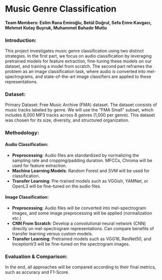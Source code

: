 # Music Genre Classification
#### Team Members: Eslim Rana Emiroğlu, Betül Doğrul, Sefa Emre Kavgacı, Mehmet Kutay Buyruk, Muhammet Bahadır Mutlu
### Introduction:
This project investigates music genre classification using two distinct strategies. In the first part, we focus on audio classification by leveraging pretrained models for feature extraction, fine-tuning these models on our dataset, and training a model from scratch. The second part reframes the problem as an image classification task, where audio is converted into mel-spectrograms, and state-of-the-art image classifiers are applied to these representations. 
### Dataset:
Primary Dataset: Free Music Archive (FMA) dataset. The dataset consists of music tracks labeled by genre. We will use the "FMA Small" subset, which includes 8,000 MP3 tracks across 8 genres (1,000 per genre). This dataset was chosen for its size, diversity, and structured organization.
### Methodology:
#### Audio Classification:
- **Preprocessing**: Audio files are standardized by normalizing the sampling rate and cropping/padding duration. MFCCs, Chroma will be used for feature extraction. 
- **Machine Learning Models**: Random Forest and SVM will be used for classification.
- **Transfer Learning**: Pre-trained models such as VGGish, YAMNet, or OpenL3 will be fine-tuned on the audio files.
#### Image Classification:
- **Preprocessing**: Audio files will be converted into mel-spectrogram images, and some image preprocessing will be applied (normalization etc.)
- **CNN From Scratch**: Develop a convolutional neural network (CNN) directly on mel-spectrogram representations. Can compare benefits of transfer learning versus custom models.
- **Transfer Learning**: Pretrained models such as VGG16, ResNet50, and InceptionV3 will be fine-tuned on the spectrogram images.
### Evaluation & Comparison:
In the end, all approaches will be compared according to their final metrics, such as accuracy and F1-Score.
